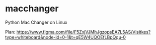 # macchanger
Python Mac Changer on Linux

Plan: <a href="https://www.figma.com/file/F5ZxjVJMhJgzopsEA7L5AS/Visitkes?type=whiteboard&node-id=0-1&t=qE5W4UQOEfLBpQqu-0" _target="blank">https://www.figma.com/file/F5ZxjVJMhJgzopsEA7L5AS/Visitkes?type=whiteboard&node-id=0-1&t=qE5W4UQOEfLBpQqu-0</a>
